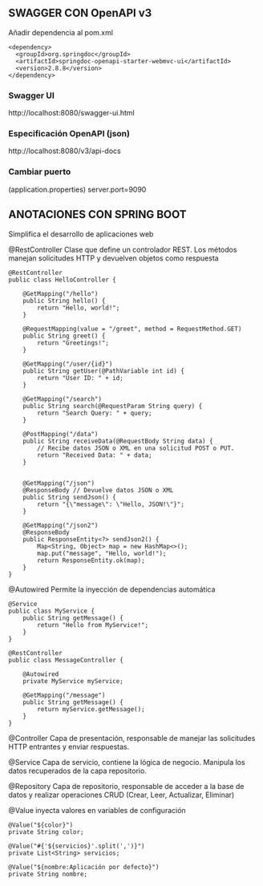 ## SWAGGER CON OpenAPI v3
Añadir dependencia al pom.xml



    <dependency>
      <groupId>org.springdoc</groupId>
      <artifactId>springdoc-openapi-starter-webmvc-ui</artifactId>
      <version>2.8.8</version>
    </dependency>


### Swagger UI
http://localhost:8080/swagger-ui.html

### Especificación OpenAPI (json)
http://localhost:8080/v3/api-docs

### Cambiar puerto
(application.properties)
server.port=9090


## ANOTACIONES CON SPRING BOOT
Simplifica el desarrollo de aplicaciones web

@RestController
Clase que define un controlador REST.
Los métodos manejan solicitudes HTTP y devuelven objetos como respuesta


    @RestController
    public class HelloController {

        @GetMapping("/hello")
        public String hello() {
            return "Hello, world!";
        }

        @RequestMapping(value = "/greet", method = RequestMethod.GET)
        public String greet() {
            return "Greetings!";
        }

        @GetMapping("/user/{id}")
        public String getUser(@PathVariable int id) {
            return "User ID: " + id;
        }

        @GetMapping("/search")
        public String search(@RequestParam String query) {
            return "Search Query: " + query;
        }

        @PostMapping("/data")
        public String receiveData(@RequestBody String data) {
            // Recibe datos JSON o XML en una solicitud POST o PUT.
            return "Received Data: " + data;
        }


        @GetMapping("/json")
        @ResponseBody // Devuelve datos JSON o XML
        public String sendJson() {
            return "{\"message\": \"Hello, JSON!\"}";
        }

        @GetMapping("/json2")
        @ResponseBody
        public ResponseEntity<?> sendJson2() {
            Map<String, Object> map = new HashMap<>();
            map.put("message", "Hello, world!");
            return ResponseEntity.ok(map);
        }
    }



@Autowired
Permite la inyección de dependencias automática


    @Service
    public class MyService {
        public String getMessage() {
            return "Hello from MyService!";
        }
    }

    @RestController
    public class MessageController {

        @Autowired
        private MyService myService;

        @GetMapping("/message")
        public String getMessage() {
            return myService.getMessage();
        }
    }



@Controller
Capa de presentación, responsable de manejar las solicitudes HTTP entrantes y enviar respuestas.

@Service
Capa de servicio, contiene la lógica de negocio. Manipula los datos recuperados de la capa repositorio.

@Repository
Capa de repositorio, responsable de acceder a la base de datos y realizar operaciones CRUD (Crear, Leer, Actualizar, Eliminar)

@Value
inyecta valores en variables de configuración

    @Value("${color}")
    private String color;

    @Value("#{'${servicios}'.split(',')}")
    private List<String> servicios;

    @Value("${nombre:Aplicación por defecto}")
    private String nombre;
